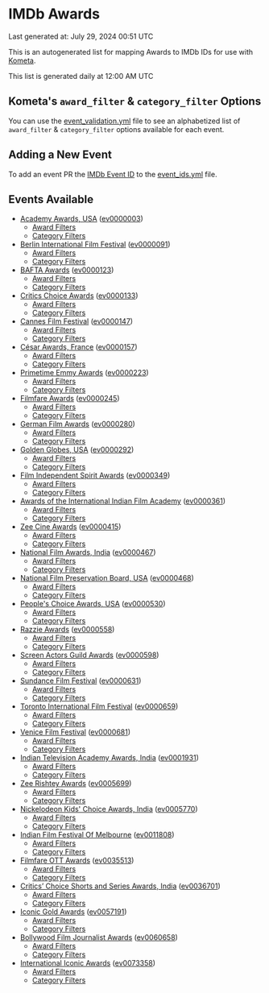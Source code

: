# IMDb Awards

Last generated at: July 29, 2024 00:51 UTC

This is an autogenerated list for mapping Awards to IMDb IDs for use with [Kometa](https://github.com/Kometa-Team/Kometa).

This list is generated daily at 12:00 AM UTC 

## Kometa's `award_filter` & `category_filter` Options

You can use the [event_validation.yml](https://github.com/Kometa-Team/IMDb-Awards/blob/master/event_validation.yml) file to see an alphabetized list of `award_filter` & `category_filter` options available for each event.

## Adding a New Event

To add an event PR the [IMDb Event ID](https://www.imdb.com/event/all/) to the [event_ids.yml](https://github.com/Kometa-Team/IMDb-Awards/blob/master/event_ids.yml) file.

## Events Available

* [Academy Awards, USA](https://www.imdb.com/event/ev0000003) ([ev0000003](https://github.com/Kometa-Team/IMDb-Awards/blob/master/event_validation.yml#L1))
  * [Award Filters](https://github.com/Kometa-Team/IMDb-Awards/blob/master/event_validation.yml#L6)
  * [Category Filters](https://github.com/Kometa-Team/IMDb-Awards/blob/master/event_validation.yml#L14)
* [Berlin International Film Festival](https://www.imdb.com/event/ev0000091) ([ev0000091](https://github.com/Kometa-Team/IMDb-Awards/blob/master/event_validation.yml#L148))
  * [Award Filters](https://github.com/Kometa-Team/IMDb-Awards/blob/master/event_validation.yml#L152)
  * [Category Filters](https://github.com/Kometa-Team/IMDb-Awards/blob/master/event_validation.yml#L346)
* [BAFTA Awards](https://www.imdb.com/event/ev0000123) ([ev0000123](https://github.com/Kometa-Team/IMDb-Awards/blob/master/event_validation.yml#L622))
  * [Award Filters](https://github.com/Kometa-Team/IMDb-Awards/blob/master/event_validation.yml#L627)
  * [Category Filters](https://github.com/Kometa-Team/IMDb-Awards/blob/master/event_validation.yml#L660)
* [Critics Choice Awards](https://www.imdb.com/event/ev0000133) ([ev0000133](https://github.com/Kometa-Team/IMDb-Awards/blob/master/event_validation.yml#L1150))
  * [Award Filters](https://github.com/Kometa-Team/IMDb-Awards/blob/master/event_validation.yml#L1153)
  * [Category Filters](https://github.com/Kometa-Team/IMDb-Awards/blob/master/event_validation.yml#L1158)
* [Cannes Film Festival](https://www.imdb.com/event/ev0000147) ([ev0000147](https://github.com/Kometa-Team/IMDb-Awards/blob/master/event_validation.yml#L1259))
  * [Award Filters](https://github.com/Kometa-Team/IMDb-Awards/blob/master/event_validation.yml#L1264)
  * [Category Filters](https://github.com/Kometa-Team/IMDb-Awards/blob/master/event_validation.yml#L1431)
* [César Awards, France](https://www.imdb.com/event/ev0000157) ([ev0000157](https://github.com/Kometa-Team/IMDb-Awards/blob/master/event_validation.yml#L1661))
  * [Award Filters](https://github.com/Kometa-Team/IMDb-Awards/blob/master/event_validation.yml#L1664)
  * [Category Filters](https://github.com/Kometa-Team/IMDb-Awards/blob/master/event_validation.yml#L1669)
* [Primetime Emmy Awards](https://www.imdb.com/event/ev0000223) ([ev0000223](https://github.com/Kometa-Team/IMDb-Awards/blob/master/event_validation.yml#L1726))
  * [Award Filters](https://github.com/Kometa-Team/IMDb-Awards/blob/master/event_validation.yml#L1731)
  * [Category Filters](https://github.com/Kometa-Team/IMDb-Awards/blob/master/event_validation.yml#L1738)
* [Filmfare Awards](https://www.imdb.com/event/ev0000245) ([ev0000245](https://github.com/Kometa-Team/IMDb-Awards/blob/master/event_validation.yml#L2947))
  * [Award Filters](https://github.com/Kometa-Team/IMDb-Awards/blob/master/event_validation.yml#L2951)
  * [Category Filters](https://github.com/Kometa-Team/IMDb-Awards/blob/master/event_validation.yml#L2960)
* [German Film Awards](https://www.imdb.com/event/ev0000280) ([ev0000280](https://github.com/Kometa-Team/IMDb-Awards/blob/master/event_validation.yml#L3062))
  * [Award Filters](https://github.com/Kometa-Team/IMDb-Awards/blob/master/event_validation.yml#L3066)
  * [Category Filters](https://github.com/Kometa-Team/IMDb-Awards/blob/master/event_validation.yml#L3089)
* [Golden Globes, USA](https://www.imdb.com/event/ev0000292) ([ev0000292](https://github.com/Kometa-Team/IMDb-Awards/blob/master/event_validation.yml#L3162))
  * [Award Filters](https://github.com/Kometa-Team/IMDb-Awards/blob/master/event_validation.yml#L3167)
  * [Category Filters](https://github.com/Kometa-Team/IMDb-Awards/blob/master/event_validation.yml#L3175)
* [Film Independent Spirit Awards](https://www.imdb.com/event/ev0000349) ([ev0000349](https://github.com/Kometa-Team/IMDb-Awards/blob/master/event_validation.yml#L3341))
  * [Award Filters](https://github.com/Kometa-Team/IMDb-Awards/blob/master/event_validation.yml#L3344)
  * [Category Filters](https://github.com/Kometa-Team/IMDb-Awards/blob/master/event_validation.yml#L3353)
* [Awards of the International Indian Film Academy](https://www.imdb.com/event/ev0000361) ([ev0000361](https://github.com/Kometa-Team/IMDb-Awards/blob/master/event_validation.yml#L3393))
  * [Award Filters](https://github.com/Kometa-Team/IMDb-Awards/blob/master/event_validation.yml#L3395)
  * [Category Filters](https://github.com/Kometa-Team/IMDb-Awards/blob/master/event_validation.yml#L3404)
* [Zee Cine Awards](https://www.imdb.com/event/ev0000415) ([ev0000415](https://github.com/Kometa-Team/IMDb-Awards/blob/master/event_validation.yml#L3483))
  * [Award Filters](https://github.com/Kometa-Team/IMDb-Awards/blob/master/event_validation.yml#L3485)
  * [Category Filters](https://github.com/Kometa-Team/IMDb-Awards/blob/master/event_validation.yml#L3495)
* [National Film Awards, India](https://www.imdb.com/event/ev0000467) ([ev0000467](https://github.com/Kometa-Team/IMDb-Awards/blob/master/event_validation.yml#L3600))
  * [Award Filters](https://github.com/Kometa-Team/IMDb-Awards/blob/master/event_validation.yml#L3604)
  * [Category Filters](https://github.com/Kometa-Team/IMDb-Awards/blob/master/event_validation.yml#L3617)
* [National Film Preservation Board, USA](https://www.imdb.com/event/ev0000468) ([ev0000468](https://github.com/Kometa-Team/IMDb-Awards/blob/master/event_validation.yml#L3808))
  * [Award Filters](https://github.com/Kometa-Team/IMDb-Awards/blob/master/event_validation.yml#L3811)
  * [Category Filters](https://github.com/Kometa-Team/IMDb-Awards/blob/master/event_validation.yml#L3813)
* [People's Choice Awards, USA](https://www.imdb.com/event/ev0000530) ([ev0000530](https://github.com/Kometa-Team/IMDb-Awards/blob/master/event_validation.yml#L3816))
  * [Award Filters](https://github.com/Kometa-Team/IMDb-Awards/blob/master/event_validation.yml#L3819)
  * [Category Filters](https://github.com/Kometa-Team/IMDb-Awards/blob/master/event_validation.yml#L3822)
* [Razzie Awards](https://www.imdb.com/event/ev0000558) ([ev0000558](https://github.com/Kometa-Team/IMDb-Awards/blob/master/event_validation.yml#L4065))
  * [Award Filters](https://github.com/Kometa-Team/IMDb-Awards/blob/master/event_validation.yml#L4068)
  * [Category Filters](https://github.com/Kometa-Team/IMDb-Awards/blob/master/event_validation.yml#L4073)
* [Screen Actors Guild Awards](https://www.imdb.com/event/ev0000598) ([ev0000598](https://github.com/Kometa-Team/IMDb-Awards/blob/master/event_validation.yml#L4113))
  * [Award Filters](https://github.com/Kometa-Team/IMDb-Awards/blob/master/event_validation.yml#L4116)
  * [Category Filters](https://github.com/Kometa-Team/IMDb-Awards/blob/master/event_validation.yml#L4118)
* [Sundance Film Festival](https://www.imdb.com/event/ev0000631) ([ev0000631](https://github.com/Kometa-Team/IMDb-Awards/blob/master/event_validation.yml#L4144))
  * [Award Filters](https://github.com/Kometa-Team/IMDb-Awards/blob/master/event_validation.yml#L4147)
  * [Category Filters](https://github.com/Kometa-Team/IMDb-Awards/blob/master/event_validation.yml#L4197)
* [Toronto International Film Festival](https://www.imdb.com/event/ev0000659) ([ev0000659](https://github.com/Kometa-Team/IMDb-Awards/blob/master/event_validation.yml#L4309))
  * [Award Filters](https://github.com/Kometa-Team/IMDb-Awards/blob/master/event_validation.yml#L4312)
  * [Category Filters](https://github.com/Kometa-Team/IMDb-Awards/blob/master/event_validation.yml#L4362)
* [Venice Film Festival](https://www.imdb.com/event/ev0000681) ([ev0000681](https://github.com/Kometa-Team/IMDb-Awards/blob/master/event_validation.yml#L4432))
  * [Award Filters](https://github.com/Kometa-Team/IMDb-Awards/blob/master/event_validation.yml#L4437)
  * [Category Filters](https://github.com/Kometa-Team/IMDb-Awards/blob/master/event_validation.yml#L4771)
* [Indian Television Academy Awards, India](https://www.imdb.com/event/ev0001931) ([ev0001931](https://github.com/Kometa-Team/IMDb-Awards/blob/master/event_validation.yml#L5210))
  * [Award Filters](https://github.com/Kometa-Team/IMDb-Awards/blob/master/event_validation.yml#L5212)
  * [Category Filters](https://github.com/Kometa-Team/IMDb-Awards/blob/master/event_validation.yml#L5221)
* [Zee Rishtey Awards](https://www.imdb.com/event/ev0005699) ([ev0005699](https://github.com/Kometa-Team/IMDb-Awards/blob/master/event_validation.yml#L5395))
  * [Award Filters](https://github.com/Kometa-Team/IMDb-Awards/blob/master/event_validation.yml#L5397)
  * [Category Filters](https://github.com/Kometa-Team/IMDb-Awards/blob/master/event_validation.yml#L5399)
* [Nickelodeon Kids' Choice Awards, India](https://www.imdb.com/event/ev0005770) ([ev0005770](https://github.com/Kometa-Team/IMDb-Awards/blob/master/event_validation.yml#L5474))
  * [Award Filters](https://github.com/Kometa-Team/IMDb-Awards/blob/master/event_validation.yml#L5476)
  * [Category Filters](https://github.com/Kometa-Team/IMDb-Awards/blob/master/event_validation.yml#L5479)
* [Indian Film Festival Of Melbourne](https://www.imdb.com/event/ev0011808) ([ev0011808](https://github.com/Kometa-Team/IMDb-Awards/blob/master/event_validation.yml#L5514))
  * [Award Filters](https://github.com/Kometa-Team/IMDb-Awards/blob/master/event_validation.yml#L5516)
  * [Category Filters](https://github.com/Kometa-Team/IMDb-Awards/blob/master/event_validation.yml#L5528)
* [Filmfare OTT Awards](https://www.imdb.com/event/ev0035513) ([ev0035513](https://github.com/Kometa-Team/IMDb-Awards/blob/master/event_validation.yml#L5547))
  * [Award Filters](https://github.com/Kometa-Team/IMDb-Awards/blob/master/event_validation.yml#L5549)
  * [Category Filters](https://github.com/Kometa-Team/IMDb-Awards/blob/master/event_validation.yml#L5555)
* [Critics’ Choice Shorts and Series Awards, India](https://www.imdb.com/event/ev0036701) ([ev0036701](https://github.com/Kometa-Team/IMDb-Awards/blob/master/event_validation.yml#L5618))
  * [Award Filters](https://github.com/Kometa-Team/IMDb-Awards/blob/master/event_validation.yml#L5620)
  * [Category Filters](https://github.com/Kometa-Team/IMDb-Awards/blob/master/event_validation.yml#L5623)
* [Iconic Gold Awards](https://www.imdb.com/event/ev0057191) ([ev0057191](https://github.com/Kometa-Team/IMDb-Awards/blob/master/event_validation.yml#L5641))
  * [Award Filters](https://github.com/Kometa-Team/IMDb-Awards/blob/master/event_validation.yml#L5643)
  * [Category Filters](https://github.com/Kometa-Team/IMDb-Awards/blob/master/event_validation.yml#L5645)
* [Bollywood Film Journalist Awards](https://www.imdb.com/event/ev0060658) ([ev0060658](https://github.com/Kometa-Team/IMDb-Awards/blob/master/event_validation.yml#L5704))
  * [Award Filters](https://github.com/Kometa-Team/IMDb-Awards/blob/master/event_validation.yml#L5706)
  * [Category Filters](https://github.com/Kometa-Team/IMDb-Awards/blob/master/event_validation.yml#L5711)
* [International Iconic Awards](https://www.imdb.com/event/ev0073358) ([ev0073358](https://github.com/Kometa-Team/IMDb-Awards/blob/master/event_validation.yml#L5722))
  * [Award Filters](https://github.com/Kometa-Team/IMDb-Awards/blob/master/event_validation.yml#L5724)
  * [Category Filters](https://github.com/Kometa-Team/IMDb-Awards/blob/master/event_validation.yml#L5727)
